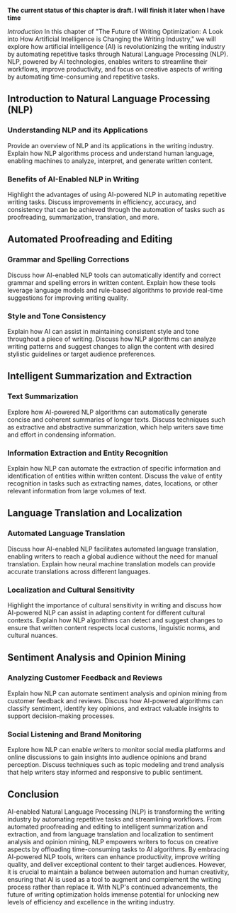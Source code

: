 **The current status of this chapter is draft. I will finish it later when I have time**

*Introduction* In this chapter of "The Future of Writing Optimization: A Look into How Artificial Intelligence is Changing the Writing Industry," we will explore how artificial intelligence (AI) is revolutionizing the writing industry by automating repetitive tasks through Natural Language Processing (NLP). NLP, powered by AI technologies, enables writers to streamline their workflows, improve productivity, and focus on creative aspects of writing by automating time-consuming and repetitive tasks.

Introduction to Natural Language Processing (NLP)
-------------------------------------------------

### Understanding NLP and its Applications

Provide an overview of NLP and its applications in the writing industry. Explain how NLP algorithms process and understand human language, enabling machines to analyze, interpret, and generate written content.

### Benefits of AI-Enabled NLP in Writing

Highlight the advantages of using AI-powered NLP in automating repetitive writing tasks. Discuss improvements in efficiency, accuracy, and consistency that can be achieved through the automation of tasks such as proofreading, summarization, translation, and more.

Automated Proofreading and Editing
----------------------------------

### Grammar and Spelling Corrections

Discuss how AI-enabled NLP tools can automatically identify and correct grammar and spelling errors in written content. Explain how these tools leverage language models and rule-based algorithms to provide real-time suggestions for improving writing quality.

### Style and Tone Consistency

Explain how AI can assist in maintaining consistent style and tone throughout a piece of writing. Discuss how NLP algorithms can analyze writing patterns and suggest changes to align the content with desired stylistic guidelines or target audience preferences.

Intelligent Summarization and Extraction
----------------------------------------

### Text Summarization

Explore how AI-powered NLP algorithms can automatically generate concise and coherent summaries of longer texts. Discuss techniques such as extractive and abstractive summarization, which help writers save time and effort in condensing information.

### Information Extraction and Entity Recognition

Explain how NLP can automate the extraction of specific information and identification of entities within written content. Discuss the value of entity recognition in tasks such as extracting names, dates, locations, or other relevant information from large volumes of text.

Language Translation and Localization
-------------------------------------

### Automated Language Translation

Discuss how AI-enabled NLP facilitates automated language translation, enabling writers to reach a global audience without the need for manual translation. Explain how neural machine translation models can provide accurate translations across different languages.

### Localization and Cultural Sensitivity

Highlight the importance of cultural sensitivity in writing and discuss how AI-powered NLP can assist in adapting content for different cultural contexts. Explain how NLP algorithms can detect and suggest changes to ensure that written content respects local customs, linguistic norms, and cultural nuances.

Sentiment Analysis and Opinion Mining
-------------------------------------

### Analyzing Customer Feedback and Reviews

Explain how NLP can automate sentiment analysis and opinion mining from customer feedback and reviews. Discuss how AI-powered algorithms can classify sentiment, identify key opinions, and extract valuable insights to support decision-making processes.

### Social Listening and Brand Monitoring

Explore how NLP can enable writers to monitor social media platforms and online discussions to gain insights into audience opinions and brand perception. Discuss techniques such as topic modeling and trend analysis that help writers stay informed and responsive to public sentiment.

Conclusion
----------

AI-enabled Natural Language Processing (NLP) is transforming the writing industry by automating repetitive tasks and streamlining workflows. From automated proofreading and editing to intelligent summarization and extraction, and from language translation and localization to sentiment analysis and opinion mining, NLP empowers writers to focus on creative aspects by offloading time-consuming tasks to AI algorithms. By embracing AI-powered NLP tools, writers can enhance productivity, improve writing quality, and deliver exceptional content to their target audiences. However, it is crucial to maintain a balance between automation and human creativity, ensuring that AI is used as a tool to augment and complement the writing process rather than replace it. With NLP's continued advancements, the future of writing optimization holds immense potential for unlocking new levels of efficiency and excellence in the writing industry.
